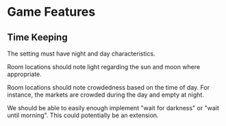 # Game Features

## Time Keeping

The setting must have night and day characteristics.

Room locations should note light regarding the sun and moon where appropriate.

Room locations should note crowdedness based on the time of day. For instance, the markets are crowded during the day and empty at night.

We should be able to easily enough implement "wait for darkness" or "wait until morning". This could potentially be an extension.
